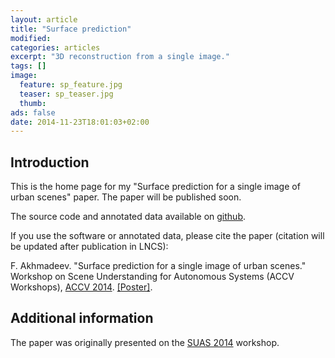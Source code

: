 ```yaml
---
layout: article
title: "Surface prediction"
modified:
categories: articles
excerpt: "3D reconstruction from a single image."
tags: []
image:
  feature: sp_feature.jpg
  teaser: sp_teaser.jpg
  thumb:
ads: false
date: 2014-11-23T18:01:03+02:00
---
```


## Introduction
This is the home page for my "Surface prediction for a single image of urban scenes" paper. The paper will be published soon.

The source code and annotated data available on [github](https://github.com/foat/surface-prediction/).

If you use the software or annotated data, please cite the paper (citation will be updated after publication in LNCS):

F. Akhmadeev. "Surface prediction for a single image of urban scenes." Workshop on Scene Understanding for Autonomous Systems (ACCV Workshops), [ACCV 2014]. [[Poster]](/content/surface-prediction/poster.pdf).

## Additional information
The paper was originally presented on the [SUAS 2014] workshop.

[SUAS 2014]: http://www.cvc.uab.es/adas/suas2014/
[ACCV 2014]: http://www.accv2014.org

[Geometric context]: http://web.engr.illinois.edu/~dhoiem/projects/context/
[Geometric reasoning]: http://www.cs.cmu.edu/~dclee/projects/scene.html
[segmentation]: http://cs.brown.edu/~pff/segment/
[VP detection]: http://www-etud.iro.umontreal.ca/~tardifj/

[Delage et al. dataset]: http://web.hec.ca/pages/erick.delage/indoor3drecon/index.htm
[York Urban database]: http://www.elderlab.yorku.ca/YorkUrbanDB/